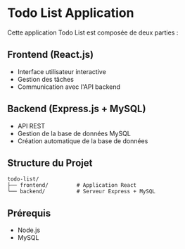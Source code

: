 # Todo List Application

Cette application Todo List est composée de deux parties :

## Frontend (React.js)
- Interface utilisateur interactive
- Gestion des tâches
- Communication avec l'API backend

## Backend (Express.js + MySQL)
- API REST
- Gestion de la base de données MySQL
- Création automatique de la base de données

## Structure du Projet
```
todo-list/
├── frontend/         # Application React
└── backend/          # Serveur Express + MySQL
```

## Prérequis
- Node.js
- MySQL

